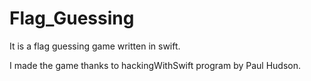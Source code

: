 # Flag_Guessing
It is a flag guessing game written in swift.

I made the game thanks to hackingWithSwift program by Paul Hudson.
